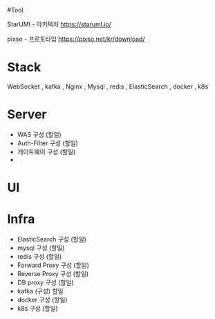 
#Tool

StarUMl -  아키텍처 
https://staruml.io/ 

pixso - 프로토타입
https://pixso.net/kr/download/



# Stack

WebSocket , kafka , Nginx , Mysql , redis , ElasticSearch , docker , k8s



# Server

- WAS 구성 (할일)
- Auth-Filter 구성 (할일)
- 게이트웨이 구성 (할일)
- 

# UI



# Infra

- ElasticSearch 구성 (할일)
- mysql 구성 (할일)
- redis 구성 (할일)
- Forward Proxy 구성 (할일) 
- Reverse Proxy 구성 (할일)
- DB proxy 구성 (할일)
- kafka (구성) 할일
- docker 구성 (할일)
- k8s 구성 (할일)


